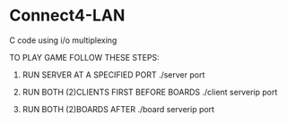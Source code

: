 # Connect4-LAN

C code using i/o multiplexing

TO PLAY GAME FOLLOW THESE STEPS:

1. RUN SERVER AT A SPECIFIED PORT ./server port

2. RUN BOTH (2)CLIENTS FIRST BEFORE BOARDS ./client serverip port

3. RUN BOTH (2)BOARDS AFTER ./board serverip port
